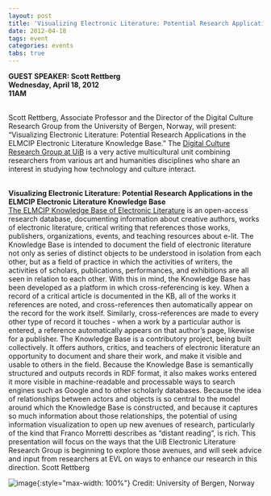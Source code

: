 ```yaml
---
layout: post
title: 'Visualizing Electronic Literature: Potential Research Applications in the ELMCIP Electronic Literature Knowledge Base'
date: 2012-04-18
tags: event
categories: events
tabs: true
---
```


<strong>GUEST SPEAKER: Scott Rettberg<br>
Wednesday, April 18, 2012<br>
11AM</strong><br><br>

Scott Rettberg, Associate Professor and the Director of the Digital Culture Research Group from the University of Bergen, Norway, will present: &ldquo;Visualizing Electronic Literature: Potential Research Applications in the ELMCIP Electronic Literature Knowledge Base.&rdquo; The <a href="http://www.uib.no/rg/digitalculture">Digital Culture Research Group at UiB</a> is a very active multicultural unit combining researchers from various art and humanities disciplines who share an interest in studying how technology and culture interact.<br><br>

<strong>Visualizing Electronic Literature: Potential Research Applications in the ELMCIP Electronic Literature Knowledge Base</strong><br>
<a href="http://elmcip.net/knowledgebase">The ELMCIP Knowledge Base of Electronic Literature</a> is an open-access research database, documenting information about creative authors, works of electronic literature, critical writing that references those works, publishers, organizations, events, and teaching resources about e-lit. The Knowledge Base is intended to document the field of electronic literature not only as series of distinct objects to be understood in isolation from each other, but as a field of practice in which the activities of writers, the activities of scholars, publications, performances, and exhibitions are all seen in relation to each other. With this in mind, the Knowledge Base has been developed as a platform in which cross-referencing is key. When a record of a critical article is documented in the KB, all of the works it references are noted, and cross-references then automatically appear on the record for the work itself. Similarly, cross-references are made to every other type of record it touches - when a work by a particular author is entered, a reference automatically appears on that author&rsquo;s page, likewise for a publisher. The Knowledge Base is a contributory project, being built collectively. It offers authors, critics, and teachers of electronic literature an opportunity to document and share their work, and make it visible and usable to others in the field. Because the Knowledge Base is semantically structured and outputs records in RDF format, it also makes works entered it more visible in machine-readable and processable ways to search engines such as Google and to other scholarly databases. Because the idea of relationships between actors and objects is so central to the model around which the Knowledge Base is constructed, and because it captures so much information about those relationships, the potential of using information visualization to open up new avenues of research, particularly of the kind that Franco Morretti describes as &ldquo;distant reading&rdquo;, is rich. This presentation will focus on the ways that the UiB Electronic Literature Research Group is beginning to explore those avenues, and will seek advice and input from researchers at EVL on ways to enhance our research in this direction.
Scott Rettberg

![image](https://www.evl.uic.edu/output/originals/scottrettberg.jpg-srcw.jpg){:style="max-width: 100%"}
Credit: University of Bergen, Norway

